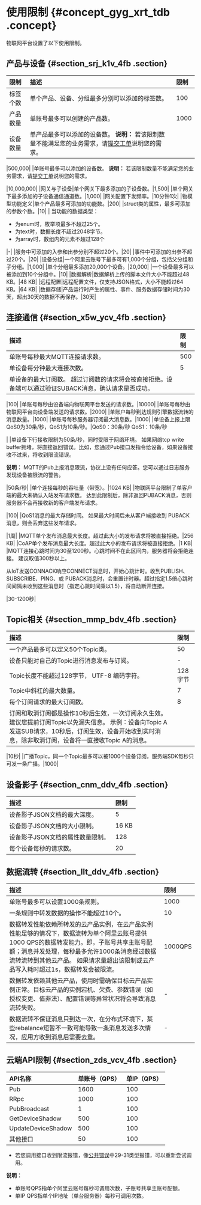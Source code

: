# 使用限制 {#concept_gyg_xrt_tdb .concept}

物联网平台设置了以下使用限制。

## 产品与设备 {#section_srj_k1v_4fb .section}

|限制|描述|限制|
|:-|:-|:-|
|标签个数|单个产品、设备、分组最多分别可以添加的标签数。|100|
|产品数量|单账号最多可以创建的产品数。|1000|
|设备数量|单产品最多可以添加的设备数。 **说明：** 若该限制数量不能满足您的业务需求，请[提交工单](https://selfservice.console.aliyun.com/ticket/createIndex)说明您的需求。

 |500,000|
|单账号最多可以添加的设备数。 **说明：** 若该限制数量不能满足您的业务需求，请[提交工单](https://selfservice.console.aliyun.com/ticket/createIndex)说明您的需求。

 |10,000,000|
|网关与子设备|单个网关下最多添加的子设备数。|1,500|
|单个网关下最多添加的子设备通信通道数。|1,000|
|网关配置下发频率。|10分钟1次|
|物模型功能定义|单个产品最多可添加的功能数。|200|
|struct类的属性，最多可添加的参数个数。|10|
| 当功能的数据类型：

 -   为enum时，枚举项最多不超过25个。
-   为text时，数据长度不超过2048字节。
-   为array时，数组内的元素不超过128个

 |-|
|服务中可添加的入参和出参分别不超过20个。|20|
|事件中可添加的出参不超过20个。|20|
|设备分组|一个阿里云账号下最多可有1,000个分组，包括父分组和子分组。|1,000|
|单个分组最多添加20,000个设备。|20,000|
|一个设备最多可以被添加到10个分组中。|10|
|数据解析|数据解析上传的脚本文件大小不能超过48 KB。|48 KB|
|远程配置|远程配置文件，仅支持JSON格式，大小不能超过64 KB。|64 KB|
|数据存储|产品运行时产生的属性、事件、服务数据存储时间为30天，超出30天的数据不再保存。|30天|

## 连接通信 {#section_x5w_ycv_4fb .section}

|描述|限制|
|:-|:-|
|单账号每秒最大MQTT连接请求数。|500|
|单设备每分钟最大连接次数。|5|
|单设备的最大订阅数。 超过订阅数的请求将会被直接拒绝。设备端可以通过验证SUBACK消息，确认请求是否成功。

 |100|
|单账号每秒由设备端向物联网平台发送的请求数。|10000|
|单账号每秒由物联网平台向设备端发送的请求数。|2000|
|单账户每秒到达规则引擎数据流转的消息数量。|1000|
|单账号每秒服务器订阅最大消息数。|1000|
|单设备上报上限QoS0为30条/秒，QoS1为10条/秒。|QoS0：30条/秒 QoS1：10条/秒

 |
|单设备下行接收限制为50条/秒，同时受限于网络环境。 如果网络tcp write buffer拥堵，将直接返回错误。比如，您通过Pub接口发指令给设备，如果设备接收不过来，将收到限流错误。

 **说明：** MQTT的Pub上报消息限流，协议上没有任何应答。您可以通过日志服务发现设备被限流的警告。

 |50条/秒|
|单个连接每秒的吞吐量（带宽）。|1024 KB|
|物联网平台限制了单客户端的最大未确认入站发布请求数。 达到此限制后，除非返回PUBACK消息，否则服务器不会再接收新的客户端发布请求。

 |100|
|QoS1消息的最大存储时间。 如果最大时间后未从客户端接收到 PUBACK 消息，则会丢弃这些发布请求。

 |1周|
|MQTT单个发布消息最大长度。超过此大小的发布请求将被直接拒绝。|256 KB|
|CoAP单个发布消息最大长度。超过此大小的发布请求将被直接拒绝。|1 KB|
|MQTT连接心跳时间为30至1200秒。心跳时间不在此区间内，服务器将会拒绝连接。 建议取值300秒以上。

 从IoT发送CONNACK响应CONNECT消息时，开始心跳计时。收到PUBLISH、SUBSCRIBE、PING、或 PUBACK消息时，会重置计时器。超过指定1.5倍心跳时间间隔未收到这些消息时（指定心跳时间乘以1.5），将自动断开连接。

 |30-1200秒|

## Topic相关 {#section_mmp_bdv_4fb .section}

|描述|限制|
|:-|:-|
|一个产品最多可以定义50个Topic类。|50|
|设备只能对自己的Topic进行消息发布与订阅。|-|
|Topic长度不能超过128字节， UTF-8 编码字符。|128字节|
|Topic中斜杠的最大数量。|7|
|每个订阅请求的最大订阅数。|8|
|订阅和取消订阅都是操作10秒后生效，一次订阅永久生效。建议您提前订阅Topic以免漏失信息。 示例：设备向Topic A发送SUB请求，10秒后，订阅生效，设备开始收到实时消息，除非取消订阅，设备将一直接收Topic A的消息。

 |10秒|
|广播Topic，同一个Topic最多可以被1000个设备订阅，服务端SDK每秒只可发一条广播。|1000|

## 设备影子 {#section_cnm_ddv_4fb .section}

|描述|限制|
|:-|:-|
|设备影子JSON文档的最大深度。|5|
|设备影子JSON文档的大小限制。|16 KB|
|设备影子JSON文档的属性数量限制。|128|
|每个设备每秒的请求数。|20|

## 数据流转 {#section_llt_ddv_4fb .section}

|描述|限制|
|:-|:-|
|单账号最多可以设置1000条规则。|1000|
|一条规则中转发数据的操作不能超过10个。|10|
|数据转发性能依赖所转发的云产品实例，在云产品实例性能足够的情况下，数据流转为单个阿里云账号提供1000 QPS的数据转发能力。即，子账号共享主账号配额；消息并发处理，每秒最多允许1000条消息经过数据流转流转到其他云产品。 如果请求量超出该限制或云产品写入耗时超过1s，数据转发会被限流。|1000QPS|
|数据转发依赖其他云产品，使用时需确保目标云产品实例正常。目标云产品的实例宕机、欠费、参数错误（如授权变更、值非法）、配置错误等异常状况将会导致消息流转失败。|-|
|数据流转不保证消息只到达一次，在分布式环境下，某些rebalance短暂不一致可能导致一条消息发送多次情况，应用方收到消息后需要去重。|-|

## 云端API限制 {#section_zds_vcv_4fb .section}

|API名称|单账号（QPS）|单IP（QPS）|
|:----|:-------|:-------|
|Pub|1600|100|
|RRpc|1000|100|
|PubBroadcast|1|100|
|GetDeviceShadow|500|100|
|UpdateDeviceShadow|500|100|
|其他接口|50|100|

-   若您调用接口收到限流报错，像[公共错误](https://error-center.alibabacloud.com/status/product/Public)中29-31类型报错，可以重新尝试调用。

**说明：** 

-   单账号QPS指单个阿里云账号每秒可调用次数，子账号共享主账号配额。
-   单IP QPS指单个IP地址（单台服务器）每秒可调用次数。

